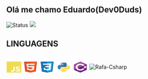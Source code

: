 ## Olá me chamo Eduardo(Dev0Duds)

![Status](https://github-readme-stats.vercel.app/api?username=Dev0Duds&show_icons=true&theme=radical)
![](https://github-readme-stats.vercel.app/api/top-langs/?username=Dev0Duds&exclude_repo=github-readme-stats,anuraghazra.github.io)

## LINGUAGENS 
<div style="display: inline_block"><br>
    
  <img align="center" alt="Rafa-Js" height="30" width="40" src="https://raw.githubusercontent.com/devicons/devicon/master/icons/javascript/javascript-plain.svg">
  <img align="center" alt="Rafa-HTML" height="30" width="40" src="https://raw.githubusercontent.com/devicons/devicon/master/icons/html5/html5-original.svg">
  <img align="center" alt="Rafa-CSS" height="30" width="40" src="https://raw.githubusercontent.com/devicons/devicon/master/icons/css3/css3-original.svg">
  <img align="center" alt="Rafa-Python" height="30" width="40" src="https://raw.githubusercontent.com/devicons/devicon/master/icons/python/python-original.svg">
  <img align="center" alt="Rafa-Csharp" height="30" width="40" src="https://raw.githubusercontent.com/devicons/devicon/master/icons/csharp/csharp-original.svg">
 <img align="center" alt="Rafa-Csharp" height="50" width="500" src="https://img.shields.io/badge/MySQL-00000F?style=for-the-badge&logo=mysql&logoColor=white"> 
</div>
  

